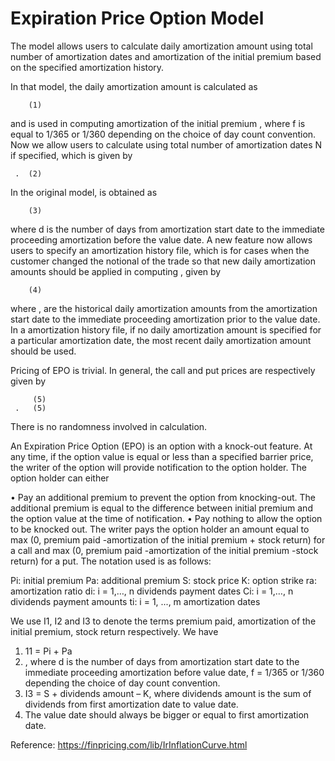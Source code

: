 # Expiration Price Option Model

The model allows users to calculate daily amortization amount using total number of amortization dates and amortization of the initial premium based on the specified amortization history.

In that model, the daily amortization amount   is calculated as

	 	(1)

and is used in computing amortization of the initial premium  , where f is equal to 1/365 or 1/360 depending on the choice of day count convention.  Now we allow users to calculate   using total number of amortization dates N if specified, which is given by

	 .	(2)

In the original model,   is obtained as

	 	(3)

where d is the number of days from amortization start date to the immediate proceeding amortization before the value date.  A new feature now allows users to specify an amortization history file, which is for cases when the customer changed the notional of the trade so that new daily amortization amounts should be applied in computing  , given by

	 	(4)

where  ,   are the historical daily amortization amounts from the amortization start date to the immediate proceeding amortization prior to the value date.  In a amortization history file, if no daily amortization amount is specified for a particular amortization date, the most recent daily amortization amount should be used.

Pricing of EPO is trivial.  In general, the call and put prices are respectively given by

	 	 (5)
	 .	 (5)

There is no randomness involved in calculation.

An Expiration Price Option (EPO) is an option with a knock-out feature. At any time, if the option value is equal or less than a specified barrier price, the writer of the option will provide notification to the option holder. The option holder can either

•	Pay an additional premium to prevent the option from knocking-out. The additional premium is equal to the difference between initial premium and the option value at the time of notification.
•	Pay nothing to allow the option to be knocked out. The writer pays the option holder an amount equal to
max (0, premium paid -amortization of the initial premium + stock return) for a call 
and
max (0, premium paid -amortization of the initial premium -stock return) for a put.
The notation used is as follows:

Pi:  initial premium
Pa: additional premium
S:  stock price
K:  option strike
ra:  amortization ratio
di:  i = 1,…, n dividends payment dates
Ci: i = 1,…, n dividends payment amounts
ti:  i = 1, ..., m amortization dates

We use I1, I2 and I3 to denote the terms premium paid, amortization of the initial premium, stock return respectively. We have 
1. 11 = Pi + Pa
2.  , where d is the number of days from amortization start date to the immediate proceeding amortization before value date, f = 1/365 or 1/360 depending the choice of day count convention.
3. I3 = S + dividends amount – K, where dividends amount is the sum of dividends
from first amortization date to value date.
4. The value date should always be bigger or equal to first amortization date.

Reference:
https://finpricing.com/lib/IrInflationCurve.html



